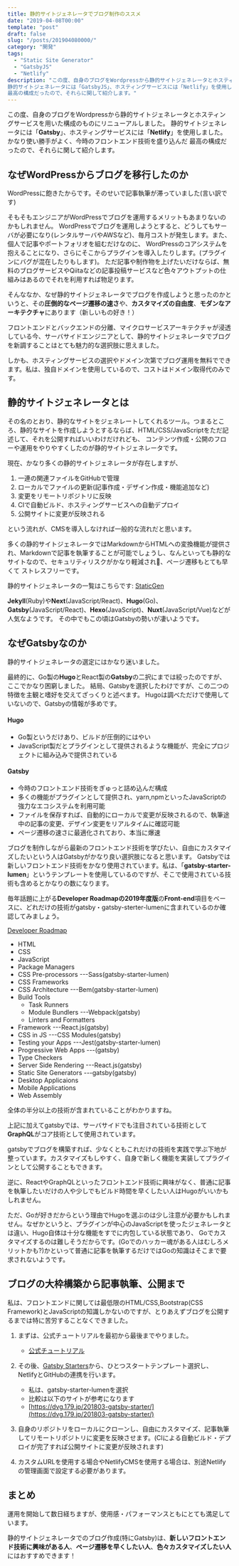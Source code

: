 ```yaml
---
title: 静的サイトジェネレータでブログ制作のススメ
date: "2019-04-08T00:00"
template: "post"
draft: false
slug: "/posts/201904080000/"
category: "開発"
tags:
  - "Static Site Generator"
  - "GatsbyJS"
  - "Netlify"
description: "この度、自身のブログをWordpressから静的サイトジェネレータとホスティングサービスを用いた構成のものにリニューアルしました。
静的サイトジェネレータには「GatsbyJS」、ホスティングサービスには「Netlify」を使用しました。かなり使い勝手がよく、今時のフロントエンド技術を盛り込んだ
最高の構成だったので、それらに関して紹介します。"
---
```


この度、自身のブログをWordpressから静的サイトジェネレータとホスティングサービスを用いた構成のものにリニューアルしました。
静的サイトジェネレータには「**Gatsby**」、ホスティングサービスには「**Netlify**」を使用しました。かなり使い勝手がよく、今時のフロントエンド技術を盛り込んだ
最高の構成だったので、それらに関して紹介します。


## なぜWordPressからブログを移行したのか
WordPressに飽きたからです。そのせいで記事執筆が滞っていました(言い訳です)

そもそもエンジニアがWordPressでブログを運用するメリットもあまりないのかもしれません。
WordPressでブログを運用しようとすると、どうしてもサーバが必要になり(レンタルサーバやAWSなど)、毎月コストが発生します。また、個人で記事やポートフォリオを組むだけなのに、
WordPressのコアシステムを抱えることになり、さらにそこからプラグインを導入したりします。(プラグインにバグが混在したりもします)。
ただ記事や制作物を上げたいだけならば、無料のブログサービスやQiitaなどの記事投稿サービスなど色々アウトプットの仕組みはあるのでそれを利用すれば物足ります。

そんななか、なぜ静的サイトジェネレータでブログを作成しようと思ったのかというと、その**圧倒的なページ遷移の速さ**や、**カスタマイズの自由度**、**モダンなアーキテクチャ**にあります（新しいもの好き！）

フロントエンドとバックエンドの分離、マイクロサービスアーキテクチャが浸透している今、サーバサイドエンジニアとして、静的サイトジェネレータでブログを新調することはとても魅力的な選択肢に思えました。

しかも、ホスティングサービスの選択やドメイン次第でブログ運用を無料でできます。私は、独自ドメインを使用しているので、コストはドメイン取得代のみです。

## 静的サイトジェネレータとは
その名のとおり、静的なサイトをジェネレートしてくれるツール。つまるところ、静的なサイトを作成しようとするならば、HTML/CSS/JavaScriptをただ記述して、それを公開すればいいわけだけれども、
コンテンツ作成・公開のフローや運用をやりやすくしたのが静的サイトジェネレータです。

現在、かなり多くの静的サイトジェネレータが存在しますが、
1. 一連の関連ファイルをGitHubで管理
2. ローカルでファイルの更新(記事作成・デザイン作成・機能追加など)
3. 変更をリモートリポジトリに反映
3. CIで自動ビルド、ホスティングサービスへの自動デプロイ
4. 公開サイトに変更が反映される

という流れが、CMSを導入しなければ一般的な流れだと思います。

多くの静的サイトジェネレータではMarkdownからHTMLへの変換機能が提供され、Markdownで記事を執筆することが可能でしょうし、なんといっても静的なサイトなので、セキュリティリスクがかなり軽減され、ページ遷移もとても早くて
ストレスフリーです。

静的サイトジェネレータの一覧はこちらです:
 [StaticGen](https://www.staticgen.com/)

**Jekyll**(Ruby)や**Next**(JavaScript/React)、**Hugo**(Go)、**Gatsby**(JavaScript/React)、**Hexo**(JavaScript)、**Nuxt**(JavaScript/Vue)などが人気なようです。
その中でもこの頃はGatsbyの勢いが凄いようです。


## なぜGatsbyなのか
静的サイトジェネレータの選定にはかなり迷いました。

最終的に、Go製の**Hugo**とReact製の**Gatsby**の二択にまでは絞ったのですが、ここでかなり困窮しました。
結局、Gatsbyを選択したわけですが、この二つの特徴を主観と嗜好を交えてざっくりと述べます。
Hugoは調べただけで使用していないので、Gatsbyの情報が多めです。

#### Hugo
- Go製というだけあり、ビルドが圧倒的にはやい
- JavaScript製だとプラグインとして提供されるような機能が、完全にプロジェクトに組み込みで提供されている

#### Gatsby
- 今時のフロントエンド技術をぎゅっと詰め込んだ構成
- 多くの機能がプラグインとして提供され、yarn,npmといったJavaScriptの強力なエコシステムを利用可能
- ファイルを保存すれば、自動的にローカルで変更が反映されるので、執筆途中の記事の変更、デザイン変更をリアルタイムに確認可能
- ページ遷移の速さに最適化されており、本当に爆速

ブログを制作しながら最新のフロントエンド技術を学びたい、自由にカスタマイズしたいという人はGatsbyがかなり良い選択肢になると思います。
Gatsbyでは新しいフロントエンド技術をかなり使用されています。私は、「**gatsby-starter-lumen**」というテンプレートを使用しているのですが、そこで使用されている技術も含めるとかなりの数になります。

毎年話題に上がる**Developer Roadmapの2019年度版**の**Front-end**項目をベースに、どれだけの技術がgatsby・gatsby-sterter-lumenに含まれているのか確認してみましょう。

[Developer Roadmap](https://github.com/kamranahmedse/developer-roadmap)

- HTML
- CSS
- JavaScript
- Package Managers
- CSS Pre-processors ---Sass(gatsby-starter-lumen)
- <div class=sober-text>CSS Frameworks</div> 
- CSS Architecture ---Bem(gatsby-starter-lumen)
- Build Tools
  - <div class=sober-text>Task Runners</div>
  - Module Bundlers ---Webpack(gatsby)
  - <div class=sober-text>Linters and Formatters</div>
- Framework ---React.js(gatsby)
- CSS in JS ---CSS Modules(gatsby)
- Testing your Apps ---Jest(gatsby-starter-lumen)
- Progressive Web Apps ---(gatsby)
- <div class=sober-text>Type Checkers</div>
- Server Side Rendering ---React.js(gatsby)
- Static Site Generators ---gatsby(gatsby)
- <div class=sober-text>Desktop Applicaions</div>
- <div class=sober-text>Mobile Applications</div>
- <div class=sober-text>Web Assembly</div>

全体の半分以上の技術が含まれていることがわかりますね。

上記に加えてgatsbyでは、サーバサイドでも注目されている技術として**GraphQL**がコア技術として使用されています。

gatsbyでブログを構築すれば、少なくともこれだけの技術を実践で学ぶ下地が整っています。カスタマイズもしやすく、自身で新しく機能を実装してプラグインとして公開することもできます。

逆に、ReactやGraphQLといったフロントエンド技術に興味がなく、普通に記事を執筆したいだけの人や少しでもビルド時間を早くしたい人はHugoがいいかもしれません。

ただ、Goが好きだからという理由でHugoを選ぶのは少し注意が必要かもしれません。なぜかというと、プラグインが中心のJavaScriptを使ったジェネレータとは違い、Hugo自体は十分な機能をすでに内包している状態であり、
Goでカスタマイズするのは難しそうだからです。(Goでのハッカー魂がある人はむしろメリットかも?)かといって普通に記事を執筆するだけではGoの知識はそこまで要求されないようです。


## ブログの大枠構築から記事執筆、公開まで

私は、フロントエンドに関しては最低限のHTML/CSS,Bootstrap(CSS Framework)とJavaScriptの知識しかないのですが、とりあえずブログを公開するまでは特に苦労することなくできました。

1. まずは、公式チュートリアルを最初から最後までやりました。
   - [公式チュートリアル](https://www.gatsbyjs.org/)

2. その後、[Gatsby Starters](https://www.gatsbyjs.org/starters/?v=2)から、ひとつスタートテンプレート選択し、NetlifyとGitHubの連携を行います。
    - 私は、gatsby-starter-lumenを選択
    - 比較は以下のサイトが参考になります
    - [https://dvg.179.jp/201803-gatsby-starter/](https://dvg.179.jp/201803-gatsby-starter/)

3. 自身のリポジトリをローカルにクローンし、自由にカスタマイズ、記事執筆してリモートリポジトリに変更を反映させます。(CIによる自動ビルド・デプロイが完了すれば公開サイトに変更が反映されます)
4. カスタムURLを使用する場合やNetlifyCMSを使用する場合は、別途Netlifyの管理画面で設定する必要があります。


## まとめ

運用を開始して数日経ちますが、使用感・パフォーマンスともにとても満足しています。

静的サイトジェネレータでのブログ作成(特にGatsby)は、**新しいフロントエンド技術に興味がある人**、**ページ遷移を早くしたい人**、**色々カスタマイズしたい人**にはおすすめできます！